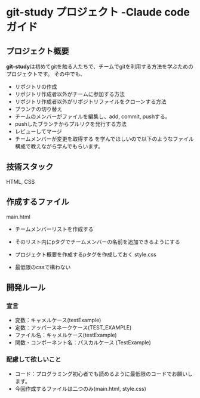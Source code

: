 # git-study プロジェクト -Claude code ガイド

## プロジェクト概要
**git-study**は初めてgitを触る人たちで、チームでgitを利用する方法を学ぶためのプロジェクトです。
その中でも、
- リポジトリの作成
- リポジトリ作成者以外がチームに参加する方法
- リポジトリ作成者以外がリポジトリファイルをクローンする方法
- ブランチの切り替え
- チームのメンバーがファイルを編集し、add, commit, pushする。
- pushしたブランチからプルリクを発行する方法
- レビューしてマージ
- チームメンバーが変更を取得する
を学んでほしいので以下のようなファイル構成で教えながら学んでもらいます。

## 技術スタック
HTML, CSS

## 作成するファイル
main.html
  - チームメンバーリストを作成する
  - そのリスト内にpタグでチームメンバーの名前を追加できるようにする

  - プロジェクト概要を作成するpタグを作成しておく
style.css
  - 最低限のcssで構わない

## 開発ルール

### 宣言
* 変数：キャメルケース(testExample)
* 定数：アッパースネークケース(TEST_EXAMPLE)
* ファイル名：キャメルケース(testExample)
* 関数・コンポーネント名：パスカルケース (TestExample)

### 配慮して欲しいこと
* コード：プログラミング初心者でも読めるように最低限のコードでお願いします。
* 今回作成するファイルは二つのみ(main.html, style.css)
